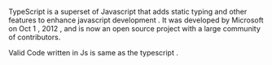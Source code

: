 TypeScript is a superset of Javascript that adds static typing and other features to enhance javascript development . 
It was developed  by Microsoft on Oct 1 , 2012 , and is now an open source project with a large community of  contributors.

Valid Code written in Js is same as the typescript .
